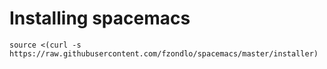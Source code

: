 # Installing spacemacs

    source <(curl -s https://raw.githubusercontent.com/fzondlo/spacemacs/master/installer)
